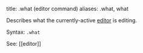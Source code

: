 title: .what (editor command)
aliases: .what, what

Describes what the currently-active [editor](Editor) is editing.

Syntax: `.what`

See: [[editor]]
